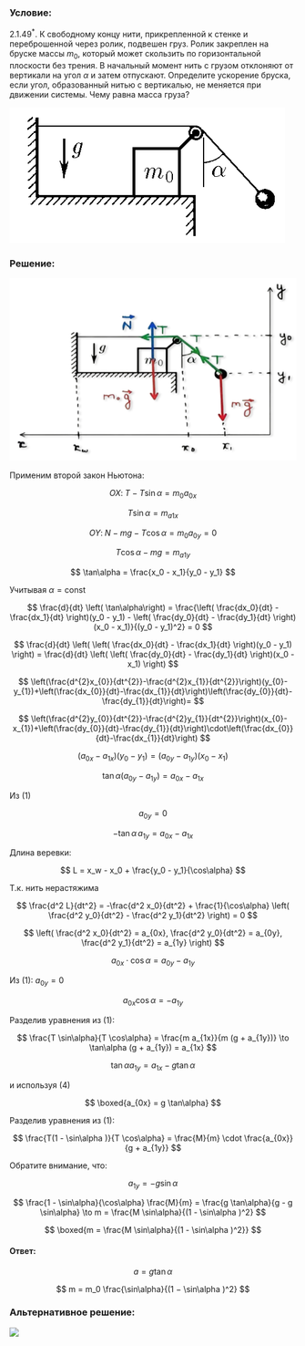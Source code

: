 ###  Условие:

$2.1.49^*.$ К свободному концу нити, прикрепленной к стенке и переброшенной через ролик, подвешен груз. Ролик закреплен на бруске массы $m_0$, который может скользить по горизонтальной плоскости без трения. В начальный момент нить с грузом отклоняют от вертикали на угол $\alpha$ и затем отпускают. Определите ускорение бруска, если угол, образованный нитью с вертикалью, не меняется при движении системы. Чему равна масса груза?

![ К задаче 2.1.49 |484x238, 39%](../../img/2.1.49/statement.png)

###  Решение:

![ Силы действующие на систему |627x398, 67%](../../img/2.1.49/sol.png)

Применим второй закон Ньютона:

$$
OX: \;T - T \sin\alpha = m_0 a_{0x}
$$

$$
T \sin\alpha = m_{a1x}
$$

$$
OY: \;N - mg - T \cos\alpha = m_0 a_{0y} = 0
$$

$$
T \cos\alpha - mg = m_{a1y}
$$

$$
\tan\alpha = \frac{x_0 - x_1}{y_0 - y_1}
$$

Учитывая $\alpha = \text{const}$

$$
\frac{d}{dt} \left( \tan\alpha\right) = \frac{\left( \frac{dx_0}{dt} - \frac{dx_1}{dt} \right)(y_0 - y_1) - \left( \frac{dy_0}{dt} - \frac{dy_1}{dt} \right)(x_0 - x_1)}{(y_0 - y_1)^2} = 0
$$

$$
\frac{d}{dt} \left( \left( \frac{dx_0}{dt} - \frac{dx_1}{dt} \right)(y_0 - y_1) \right) = \frac{d}{dt} \left( \left( \frac{dy_0}{dt} - \frac{dy_1}{dt} \right)(x_0 - x_1) \right)
$$

$$
\left(\frac{d^{2}x_{0}}{dt^{2}}-\frac{d^{2}x_{1}}{dt^{2}}\right)(y_{0}-y_{1})+\left(\frac{dx_{0}}{dt}-\frac{dx_{1}}{dt}\right)\left(\frac{dy_{0}}{dt}-\frac{dy_{1}}{dt}\right)=
$$

$$
\left(\frac{d^{2}y_{0}}{dt^{2}}-\frac{d^{2}y_{1}}{dt^{2}}\right)(x_{0}-x_{1})+\left(\frac{dy_{0}}{dt}-\frac{dy_{1}}{dt}\right)\cdot\left(\frac{dx_{0}}{dt}-\frac{dx_{1}}{dt}\right)
$$

$$
(a_{0x} - a_{1x})(y_0 - y_1) = (a_{0y} - a_{1y})(x_0 - x_1)
$$

$$
\tan\alpha (a_{0y} - a_{1y}) = a_{0x} - a_{1x}
$$

Из $(1)$

$$
a_{0y} = 0
$$

$$
-\tan\alpha\, a_{1y} = a_{0x} - a_{1x}
$$

Длина веревки:

$$
L = x_w - x_0 + \frac{y_0 - y_1}{\cos\alpha}
$$

Т.к. нить нерастяжима

$$
\frac{d^2 L}{dt^2} = -\frac{d^2 x_0}{dt^2} + \frac{1}{\cos\alpha} \left( \frac{d^2 y_0}{dt^2} - \frac{d^2 y_1}{dt^2} \right) = 0
$$

$$
\left( \frac{d^2 x_0}{dt^2} = a_{0x}, \frac{d^2 y_0}{dt^2} = a_{0y}, \frac{d^2 y_1}{dt^2} = a_{1y} \right)
$$

$$
a_{0x} \cdot \cos\alpha = a_{0y} - a_{1y}
$$

Из $(1)$: $a_{0y} = 0$

$$
a_{0x} \cos\alpha = -a_{1y}
$$

Разделив уравнения из $(1)$:

$$
\frac{T \sin\alpha}{T \cos\alpha} = \frac{m a_{1x}}{m (g + a_{1y})} \to \tan\alpha (g + a_{1y}) = a_{1x}
$$

$$
\tan\alpha a_{1y} = a_{1x} - g \tan\alpha
$$

и используя $(4)$

$$
\boxed{a_{0x} = g \tan\alpha}
$$

Разделив уравнения из $(1)$:

$$
\frac{T(1 - \sin\alpha )}{T \cos\alpha} = \frac{M}{m} \cdot \frac{a_{0x}}{g + a_{1y}}
$$

Обратите внимание, что:

$$
a_{1y} = -g \sin\alpha
$$

$$
\frac{1 - \sin\alpha}{\cos\alpha} \frac{M}{m} = \frac{g \tan\alpha}{g - g \sin\alpha} \to m = \frac{M \sin\alpha}{(1 - \sin\alpha )^2}
$$

$$
\boxed{m = \frac{M \sin\alpha}{(1 - \sin\alpha )^2}}
$$

#### Ответ:

$$
a = g \tan\alpha
$$

$$
m = m_0 \frac{\sin\alpha}{(1 − \sin\alpha )^2}
$$

###  Альтернативное решение:

![](https://www.youtube.com/embed/97Px6WD98Nk)